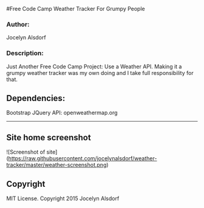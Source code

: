 #Free Code Camp Weather Tracker For Grumpy People
<h3>Author:</h3>
Jocelyn Alsdorf

<h3>Description:</h3>
Just Another Free Code Camp Project: Use a Weather API. Making it a grumpy weather tracker was my own doing and I take full responsibility for that.

<h2>Dependencies:</h2>

Bootstrap
JQuery
API: openweathermap.org



---------
## Site home screenshot

![Screenshot of site] (https://raw.githubusercontent.com/jocelynalsdorf/weather-tracker/master/weather-screenshot.png)


<h2>Copyright</h2>
MIT License. Copyright 2015  Jocelyn Alsdorf